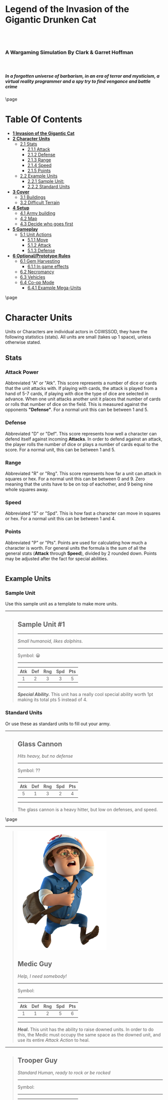 <style>
  .phb#p1{ text-align:center; }
  .phb#p1:after{ display:none; }
</style>

<div style='margin-top:450px;'></div>

# Legend of the Invasion of the Gigantic Drunken Cat

<div style='margin-top:25px'></div>
<div class='wide'>

## <br id="space#0">

### A Wargaming Simulation By Clark & Garret Hoffman

#### <br id="space#100">

##### In a forgotten universe of barbarism, in an era of terror and mysticism, a virtual reality programmer and a spy try to find vengance and battle crime

</div>

\page

<div class='toc'>

# Table Of Contents

- **[1 Invasion of the Gigantic Cat](#p1)**
- **[2 Character Units](#p3)**
  - [2.1 Stats](#p3)
    - [2.1.1 Attack](#p3)
    - [2.1.2 Defense](#p3)
    - [2.1.3 Range](#p3)
    - [2.1.4 Speed](#p3)
    - [2.1.5 Points](#p3)
  - [2.2 Example Units](#p3)
    - [2.2.1 Sample Unit:](#p3)
    - [2.2.2 Standard Units](#p3)
- **[3 Cover](#p6)**
  - [3.1 Buildings](#p6)
  - [3.2 Difficult Terrain](#p6)
- **[4 Setup](#p7)**
  - [4.1 Army building](#p7)
  - [4.2 Map](#p7)
  - [4.3 Decide who goes first](#p7)
- **[5 Gameplay](#p8)**
  - [5.1 Unit Actions](#p8)
    - [5.1.1 Move](#p8)
    - [5.1.2 Attack](#p8)
    - [5.1.3 Defense](#p8)
- **[6 Optional/Prototype Rules](#p9)**
  - [6.1 Gem Harvesting](#p9)
    - [6.1.1 In game effects](#p9)
  - [6.2 Necromancy](#p9)
  - [6.3 Vehicles](#p9)
  - [6.4 Co-op Mode](#p9)
    - [6.4.1 Example Mega-Units](#p9)

</div>

\page

# Character Units

Units or Characters are individual actors in CGWSSOD, they have the following statistics (stats).  All units are small (takes up 1 space), unless otherwise stated.

## Stats

### Attack Power

Abbreviated "A" or "Atk".  This score represents a number of dice or cards that the unit attacks with.  If playing with cards, the attack is played from a hand of 5-7 cards, if playing with dice the type of dice are selected in advance.  When one unit attacks another unit it places that number of cards or rolls that number of dice on the field.  This is measured against the opponents **"Defense"**.  For a normal unit this can be between 1 and 5.

### Defense

Abbreviated "D" or "Def".  This score represents how well a character can defend itself against incoming **Attacks**.  In order to defend against an attack, the player rolls the number of dice or plays a number of cards equal to the score.  For a normal unit, this can be between 1 and 5.

### Range

Abbreviated "R" or "Rng".  This score represents how far a unit can attack in squares or hex.  For a normal unit this can be between 0 and 9.  Zero meaning that the units have to be on top of eachother, and 9 being nine whole squares away.

### Speed

Abbreviated "S" or "Spd".  This is how fast a character can move in squares or hex.  For a normal unit this can be between 1 and 4.

### Points

Abbreviated "P" or "Pts".  Points are used for calculating how much a character is worth.  For general units the formula is the sum of all the general stats (**Attack** through **Speed**), divided by 2 rounded down.  Points may be adjusted after the fact for special abilities.

```why isn't column break working?
```

## Example Units

### Sample Unit

Use this sample unit as a template to make more units.
___
>
> ## Sample Unit #1
>
> <hr>
>
>*Small humanoid, likes dolphins.*
> <hr>
>
> Symbol: 😀
> <hr>
>
>|Atk|Def|Rng|Spd|Pts|
>|:-:|:-:|:-:|:-:|:-:|
>| 1 | 2 | 3 | 3 | 5 |
> <hr>
>
> ***Special Ability.*** This unit has a really cool special ability worth 1pt making its total pts 5 instead of 4.
>

### Standard Units

Or use these as standard units to fill out your army.
___
>
> ## Glass Cannon
>
> *Hits heavy, but no defense*
> <hr>
>
> Symbol: ??
> <hr>
>
>|Atk|Def|Rng|Spd|Pts|
>|:-:|:-:|:-:|:-:|:-:|
>| 5 | 1 | 3 | 2 | 4 |
> <hr>
>
> The glass cannon is a heavy hitter, but low on defenses, and speed.

\page
___
> <img src="img/medic.png" width=285></img>
>
> ## Medic Guy
>
> *Help, I need somebody!*
> <hr>
>
> Symbol:
> <hr>
>
>|Atk|Def|Rng|Spd|Pts|
>|:-:|:-:|:-:|:-:|:-:|
>| 1 | 1 | 2 | 5 | 6 |
> <hr>
>
> ***Heal.*** This unit has the ability to raise downed units.  In order to do this, the Medic must occupy the same space as the downed unit, and use its entire *Attack Action* to heal.

___
>
> ## Trooper Guy
>
> *Standard Human, ready to rock or be rocked*
> <hr>
>
> Symbol:
> <hr>
>
>|Atk|Def|Rng|Spd|Pts|
>|:-:|:-:|:-:|:-:|:-:|
>| 1 | 1 | 1 | 1 | 2 |
> <hr>
>
> No special abilities, nothing special about this guy...

___
>
> ## Swordsman Guy
>
> *Heavy hitter, but only in close combat.*
> <hr>
>
> Symbol:
> <hr>
>
>|Atk|Def|Rng|Spd|Pts|
>|:-:|:-:|:-:|:-:|:-:|
>| 5 | 5 | 0 | 1 | 6 |
> <hr>
>
> Zweihander wielding monster.  Lots of attack and defense power, but not much else
>
> ***Sword Throw***.  The swordsman may make a ranged attack at Rng:1, when he does so his Atk is reduced to 1 until he regains the use of his sword.  In order regain his sword the Swordsman must be in the same space as his sword, and use an *Attack action* to pick it up.
>

___
>
> ## Sniper Guy
>
> *Heavy hitter at range.*
> <hr>
>
> Symbol:
> <hr>
>
>|Atk|Def|Rng|Spd|Pts|
>|:-:|:-:|:-:|:-:|:-:|
>| 5 | 1 | 9 | 1 | 7 |
> <hr>
>
> The sniper is great at ranged combat, but not great if you get the jump on him.
>

___
>
> ## Pistol Guy
>
>*Has a pistol.*
> <hr>
>
> Symbol:
> <hr>
>
>|Atk|Def|Rng|Spd|Pts|
>|:-:|:-:|:-:|:-:|:-:|
>| 2 | 2 | 3 | 2 | 5 |
> <hr>
>
> ***Pistol Whip.*** This character can make an extra attack at Atk:3 when on top of another unit (Rng:0).

\page
___
>
> ## Rocket Launcher Guy
>
>*Small humanoid, likes dolphins.*
> <hr>
>
> Symbol:
> <hr>
>
>|Atk|Def|Rng|Spd|Pts|
>|:-:|:-:|:-:|:-:|:-:|
>| 5 | 1 | 4 | 2 | 8 |
> <hr>
>
> ***Blast Attack.*** When the rocket launcher guy attacks, he selects a space instead of a unit.  That space experiences an explosion that emanates outwards in all directions.  Explosions deal max Atk at the center of the blast, and half as much for each space outwards to a minimum of 1. (For example an Atk:5 explosion would deal Atk:5 at its epicenter but Atk:2 just one space out, and Atk:1 two spaces out.)
>
> ***Push Back.*** All small creatures within the ***Blast Attack*** are pushed 1 space away (a creature at the center of the blast is pushed in a direction of the attackers chosing).
>

\page

# Cover

Cover in CGWSSOD can come in a number of different shapes and sizes, but generally comes in two different types **"Buildings"** and **"Difficult Terrain"**.  

## Buildings

Buildings generate full cover when there is no line of sight between units.  When there is line of sight to part of a unit, buildings generate partial cover, meaning that the character adds 1 unit to its **Defense** stat.  Units cannot go through buildings, unless there are doors or windows.  Going through a closed door consumes 1 extra speed for opening the door, going through a closed window consumes 2 extra speed for both opening the window, then traversing the difficult tertain of the wall beneath the window.

## Difficult Terrain

Units can attack through difficult terrain, but at a disadvantage.  Add 1 extra defense to any units being attacked through difficult terrain at a distance, and 2 extra defense to any units actively using difficult terrain as cover.  In order to use difficult terrain as cover the unit must be immediately adjacent to the difficult terrtain.  Units can traverse difficult terrain, but also at a disadvantage.  It takes 1 extra speed any time a unit moves through terrain marked as difficult.

\page

# Setup

## Army building

Players must first build their armies from a selection of characters or units.  Standard army generation is 30 points, but for larger battles may be arranged for more points or fewer points for smaller battles.  Players may also agree on a "handycap" ahead of time.  Each player will expense the number of points for each unit up to but not exceeding their point buy max.

## Map

Randomly generate cover on the map by placing **Buildings** and **Difficult Terain**.  Players place their units on the map strategically in mutitally agreed upon starting areas.

## Decide who goes first

Roll the dice to see who goes first, argue about the results.

\page

# Gameplay

After deciding which player goes first... play is resolved one player at a time.  Each player decides how much a particular unit moves and/or if that unit attacks and what it attacks.  Movement and Attacks can be resolved all at once, or saved until the end.  For example, a unit may chose to move, then attack, or a unit may move attack, then move again.  In general units only get one attack per round, and can only move up to their **"Speed"**.  Once a player has consumed all of his unit's "Actions" they are done for that round, and play moves on to the next player.

## Unit Actions

### Move Action

A unit may move a number of spaces up to its full movement speed.

### Attack Action

When a unit makes an attack with its *Attack* stat.  The player rolls the number of dice on the attack stat.  The defending player rolls the number of dice specified by their unit's *Defense* stat.  If the attacker wins, the the defending unit is turned over signifying that they are dead or dying.  If the defender wins, nothing happens.

### Substituting Actions

#### Full Defense

A unit may decide to make a full defensive action instead of making an *Attack* action.  Add one to its defense stat until the next round.  Add an additional point of defense if the unit also forgoes its *Move* action.

#### Full Attack

A unit may decide to forgo its *Move* action to attack twice.  In this case, subtract one from its *Atk* score for all attacks made within this round.

#### Full Move

A unit may decie to forgo its *Attack* action for extra movement speed.  In this case, double the unit's movement speed for this round.

### Optional Rule: Playing with Cards instead of Dice

If the players decide to play with cards instead of dice, shuffle and draw hands of 5 to 7 cards.  The *Attack* and *Defense* stats now represent how many cards may be played.  Sum the cards in the play just as you would dice.

#### Double + Optional Rule: playing with cards rules

Instead of just summing cards, add extra damage, defense, effects for the following plays:

| Play |Explanation| Extra Points/Effect |
|:----:|:---------:|:-------------------:|
| Pair|2 Cards with the same value| +2 to Play Value |
| 3-Kind|3 Cards with the same value| +3 to Play Value |
| Straight|Cards are sequential| Add the number of cards in sequence to the value of the Play |
| Flush|Cards are same suit| Add the number of cards in the same suit to the value of the Play |
| Four of a Kind|4 Cards with teh same value| +4 to Play Value |
| Straight Flush|(3+ cards) Cards are both all one suit, and sequential|Play gains a Burst Effect for everyone in the vicinity of the play (Rng:1, Atk:2) (The effect is centered on the unit making the Attacking/Defending action).|
| Royal Flush|Play is both a Straight Flush and ends in an Ace| +6 to Play Value, and Burst Effect from Straight Flush.|

\page

# Optional/Prototype Rules

## Gem Harvesting

Roll a number of dice out on the board.  Players may "capture" these dice using their units for a number of in game effects.  The Gem's value may be determined by the number of sides on the dice, or the value facing up.  The effect may be immediate (when a player captures a gem), or delayed (the unit must return the gem to a "base" location to activate its effect.

### In game effects

#### Capture the flag mode

The player who captures the most gems wins the match.  The match is over when either a player is out of units *or* all of the gems are captured.

#### Gems as point buy

A player may, on their turn, buy additional units with the gems they've collected.  The additional units must start from a designated starting area.

## Necromancy

When a unit dies in battle the attacking player divides the units points by 2 (round down), and adds that number to their "Necromancy Pool".  The player may then use that pool for point buy to create new units on their turn.

## Vehicles

A vehicle is just another unit, but may have much larger attack, defense, and speed stats.  A vehicle is required to have a driver, which can be any standard character unit.  It has an additional stat for how many units it can cary.

## Called Shot

A unit may substitute all of its actions for a particular round to *"Take Aim"* at another unit.  In this case, increase the dice that are used for its *Atk* stat by one level for the ***next*** round of combat, but only for the creature that the attacking unit targets in the previous round. For example: 4d6 ==> 4d8, 2d8 ==> 2d10, etc, but if the target creature falls or the player decides to target another creature Atk is reduced to its normal value.

```na
```

## Co-op Mode

Designate a game-master, and give the game master a number of points equal to the sum of the points of the players (plus or minus, depending on handycap).  The game-master may use this sum to point-buy a handful of standard units, or one or two mega-units (units which are larger and more powerful than standard units).  Mega-units generally take up multiple spaces on the map.  They also have an additional stat for health.  Any time an *attack* passes its *defense* its health decreases by one point.

\page

### Example Mega-Units

___
___
> <div><img src="img/mega-bunny.png" width=560></img></div>
>
> ## Mega Bunny
>
> *Aww, its soo fuzzy and cute, and omgwtfbbq on a stick, its trying squish and/or eat me.*
> <hr>
>
> - **Symbol:**
> - **Size:** 3x4 Spaces
>
> <hr>
>
>|Atk |Def|Rng|Spd| Hp |Pts |
>|:--:|:-:|:-:|:-:|:-: |:--:|
>| 10 | 4 | 0 | 1 | 10 | 15 |
> <hr>
>
> ***Hop.*** Mega-Bunnies can only move 1 in any direction by walking, but can instead chose to "hop".  While hopping, Mega-Bunnies can move up to 10 spaces, but only in a straight line.
>
> ***Large.*** Mega-Bunnies are large creatures.  They consume 3 spaces by 4 spaces. They can also scale *Buildings* as if they are only *Difficult Terrain* instead of solid.  Mega-Bunnies still treat *Buildings* as *Difficult Terrain* while *Hopping*.  
>

\page

<!-- markdownlint-disable no-trailing-punctuation-->
# More Units than You Know What to do With!
<!-- markdownlint-endable no-trailing-punctuation-->
___
> <img src="img/lightning-rat.jpg" width=280></img>
>
> ## Lightning Rat
>
>*Like Picachu but Meaner.*
> <hr>
>
> Symbol:
> <hr>
>
>|Atk|Def|Rng|Spd|Pts|
>|:-:|:-:|:-:|:-:|:-:|
>| 1 | 3 | 2 | 4 | 7 |
> <hr>
>
> ***Lightning Bolt.*** The lightning rat can optionally use its entire turn (Action, Movement, and All) to call lightning down from the sky, dealing Atk:5 on a single unit within Rng:1
>
> ***Chain Lightning.*** If the opposing player's units are wihin 2 spaces of one another, the lightning Rat can chain lightning attacks between them.  It makes an Atk:2 per unit, and the starting unit must be within Rng:2 of the lightning rat.  The lightning rat may even use its own teammates to accomplish this chain attack, in which case, the teammate must also make a defense roll.
>
